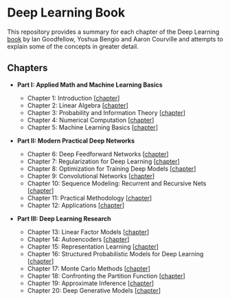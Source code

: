 # Deep Learning Book
This repository provides a summary for each chapter of the Deep Learning [book](http://deeplearningbook.org) by Ian Goodfellow, Yoshua Bengio and Aaron Courville and attempts to explain some of the concepts in greater detail. 

## Chapters

- **Part I: Applied Math and Machine Learning Basics**
  - Chapter 1: Introduction [[chapter](https://www.deeplearningbook.org/contents/intro.html)]
  - Chapter 2: Linear Algebra [[chapter](http://www.deeplearningbook.org/contents/linear_algebra.html)]
  - Chapter 3: Probability and Information Theory [[chapter](http://www.deeplearningbook.org/contents/prob.html)]
  - Chapter 4: Numerical Computation [[chapter](http://www.deeplearningbook.org/contents/numerical.html)]
  - Chapter 5: Machine Learning Basics [[chapter](http://www.deeplearningbook.org/contents/ml.html)]
  
- **Part II: Modern Practical Deep Networks**
  - Chapter 6: Deep Feedforward Networks [[chapter](http://www.deeplearningbook.org/contents/mlp.html)]
  - Chapter 7: Regularization for Deep Learning [[chapter](http://www.deeplearningbook.org/contents/regularization.html)]
  - Chapter 8: Optimization for Training Deep Models [[chapter](http://www.deeplearningbook.org/contents/optimization.html)]
  - Chapter 9: Convolutional Networks [[chapter](http://www.deeplearningbook.org/contents/convnets.html)]
  - Chapter 10: Sequence Modeling: Recurrent and Recursive Nets [[chapter](http://www.deeplearningbook.org/contents/rnn.html)]
  - Chapter 11: Practical Methodology [[chapter](http://www.deeplearningbook.org/contents/guidelines.html)]
  - Chapter 12: Applications [[chapter](http://www.deeplearningbook.org/contents/applications.html)]
  
- **Part III: Deep Learning Research**
  - Chapter 13: Linear Factor Models [[chapter](http://www.deeplearningbook.org/contents/linear_factors.html)]
  - Chapter 14: Autoencoders [[chapter](http://www.deeplearningbook.org/contents/autoencoders.html)]
  - Chapter 15: Representation Learning [[chapter](http://www.deeplearningbook.org/contents/representation.html)]
  - Chapter 16: Structured Probabilistic Models for Deep Learning [[chapter](http://www.deeplearningbook.org/contents/graphical_models.html)]
  - Chapter 17: Monte Carlo Methods [[chapter](http://www.deeplearningbook.org/contents/monte_carlo.html)]
  - Chapter 18: Confronting the Partition Function [[chapter](http://www.deeplearningbook.org/contents/partition.html)]
  - Chapter 19: Approximate Inference [[chapter](http://www.deeplearningbook.org/contents/inference.html)]
  - Chapter 20: Deep Generative Models [[chapter](http://www.deeplearningbook.org/contents/generative_models.html)]
